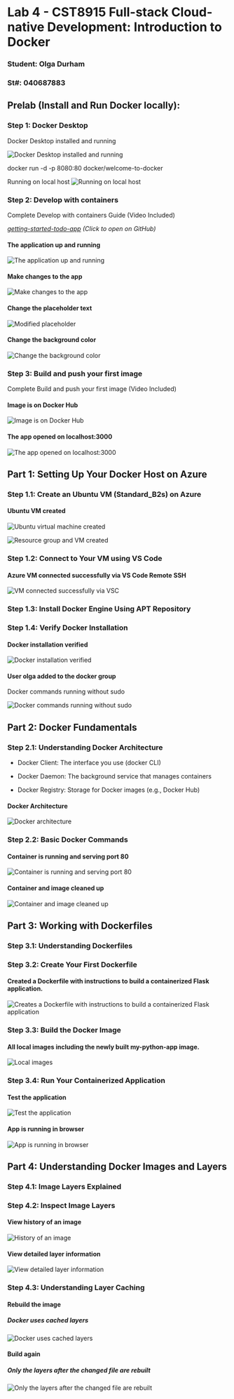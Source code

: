 # Lab 4 - CST8915 Full-stack Cloud-native Development: Introduction to Docker

### Student: Olga Durham
### St#: 040687883

## Prelab (Install and Run Docker locally):

### Step 1: Docker Desktop

Docker Desktop installed and running

![Docker Desktop installed and running](./screenshots/1-docker-desktop-installed-running.png)

docker run -d -p 8080:80 docker/welcome-to-docker

Running on local host
![Running on local host](./screenshots/2-run-first-container.png)

### Step 2: Develop with containers
Complete Develop with containers Guide (Video Included)

*[getting-started-todo-app](https://github.com/shap0011/getting-started-todo-app.git) (Click to open on GitHub)*

#### The application up and running

![The application up and running](./screenshots/3-getting-started-todo-app.png)

#### Make changes to the app

![Make changes to the app](./screenshots/4-modified-getGreeting,js-file.png)

#### Change the placeholder text

![Modified placeholder](./screenshots/5-modified-placeholder.png)

#### Change the background color

![Change the background color](./screenshots/6-changed-the-background-color.png)

### Step 3: Build and push your first image
Complete Build and push your first image (Video Included)

#### Image is on Docker Hub

![Image is on Docker Hub](./screenshots/7-image-on-docker-hub.png)

#### The app opened on localhost:3000

![The app opened on localhost:3000](./screenshots/8-the-app-opened-on-localhost.png)

## Part 1: Setting Up Your Docker Host on Azure

### Step 1.1: Create an Ubuntu VM (Standard_B2s) on Azure

#### Ubuntu VM created

![Ubuntu virtual machine created](./screenshots/10-ubuntu-vm-created.png)

![Resource group and VM created](./screenshots/11-vm-resource-group-created.png)

### Step 1.2: Connect to Your VM using VS Code

#### Azure VM connected successfully via VS Code Remote SSH

![VM connected successfully via VSC](./screenshots/12-vm-connected-successfully-through-vsc.png)

### Step 1.3: Install Docker Engine Using APT Repository

### Step 1.4: Verify Docker Installation

#### Docker installation verified

![Docker installation verified](./screenshots/13-docker-installation-verifyed.png)

#### User olga added to the docker group

Docker commands running without sudo

![Docker commands running without sudo](./screenshots/14-docker-commands-run-without-sudo%20.png)

## Part 2: Docker Fundamentals

### Step 2.1: Understanding Docker Architecture

- Docker Client: The interface you use (docker CLI)

- Docker Daemon: The background service that manages containers

- Docker Registry: Storage for Docker images (e.g., Docker Hub)

#### Docker Architecture

![Docker architecture](./screenshots/15-docker-architecture.png)

### Step 2.2: Basic Docker Commands

#### Container is running and serving port 80

![Container is running and serving port 80](./screenshots/16-container-is-running-and-serving-port-80.png)

#### Container and image cleaned up

![Container and image cleaned up](./screenshots/17-container-and-image-cleaned-up.png)

## Part 3: Working with Dockerfiles

### Step 3.1: Understanding Dockerfiles

### Step 3.2: Create Your First Dockerfile

#### Created a Dockerfile with instructions to build a containerized Flask application.

![Creates a Dockerfile with instructions to build a containerized Flask application](./screenshots/18-created-docker-file-with%20instructions.png)

### Step 3.3: Build the Docker Image

#### All local images including the newly built my-python-app image.

![Local images](./screenshots/19-local-images.png)

### Step 3.4: Run Your Containerized Application

#### Test the application

![Test the application](./screenshots/20-test-the-application.png)

#### App is running in browser

![App is running in browser](./screenshots/21-app-is-running-in-browser.png)

## Part 4: Understanding Docker Images and Layers

### Step 4.1: Image Layers Explained

### Step 4.2: Inspect Image Layers

#### View history of an image

![History of an image](./screenshots/22-view-history-of-an-image.png)

#### View detailed layer information

![View detailed layer information](./screenshots/23-detailed-layer-information.png)

### Step 4.3: Understanding Layer Caching

#### Rebuild the image

##### Docker uses cached layers

![Docker uses cached layers](./screenshots/24-docker-uses-cashed-layers.png)

#### Build again

##### Only the layers after the changed file are rebuilt

![Only the layers after the changed file are rebuilt](./screenshots/25-rebuilds-the-image.png)

